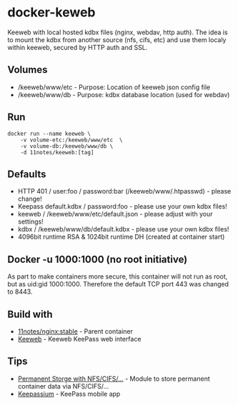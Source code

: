 # docker-keweb
Keeweb with local hosted kdbx files (nginx, webdav, http auth). The idea is to mount the kdbx from another source (nfs, cifs, etc) and use them localy within keeweb, secured by HTTP auth and SSL.

## Volumes
* /keeweb/www/etc - Purpose: Location of keeweb json config file
* /keeweb/www/db - Purpose: kdbx database location (used for webdav)

## Run
```shell
docker run --name keeweb \
    -v volume-etc:/keeweb/www/etc  \
    -v volume-db:/keeweb/www/db \
    -d 11notes/keeweb:[tag]
```

## Defaults
* HTTP 401 / user:foo / password:bar (/keeweb/www/.htpasswd) - please change!
* Keepass default.kdbx / password:foo - please use your own kdbx files!
* keeweb / /keeweb/www/etc/default.json - please adjust with your settings!
* kdbx / /keeweb/www/db/default.kdbx - please use your own kdbx files!
* 4096bit runtime RSA & 1024bit runtime DH (created at container start)

## Docker -u 1000:1000 (no root initiative)
As part to make containers more secure, this container will not run as root, but as uid:gid 1000:1000. Therefore the default TCP port 443 was changed to 8443.

## Build with
* [11notes/nginx:stable](https://github.com/11notes/docker-nginx) - Parent container
* [Keeweb](https://keeweb.info/) - Keeweb KeePass web interface

## Tips
* [Permanent Storge with NFS/CIFS/...](https://github.com/11notes/alpine-docker-netshare) - Module to store permanent container data via NFS/CIFS/...
* [Keepassium](https://keepassium.com/) - KeePass mobile app